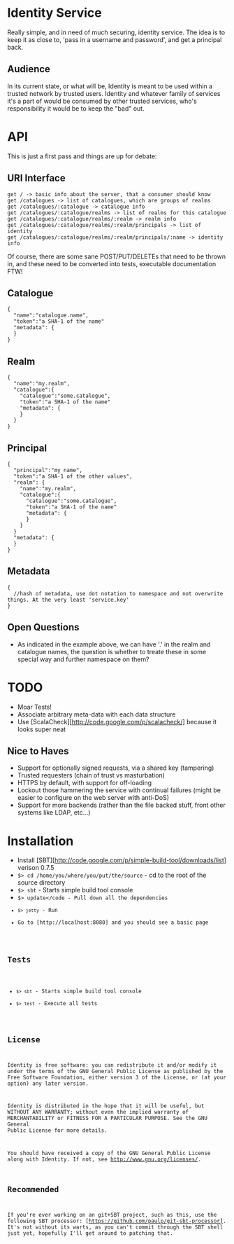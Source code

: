# Identity Service
Really simple, and in need of much securing, identity service. The idea is to keep it as close to, 'pass in a username and password', and get a principal back.

## Audience

In its current state, or what will be, Identity is meant to be used within a trusted network by trusted users. Identity and whatever family of services it's a part of would be consumed by other trusted services, who's responsibility it would be to keep the "bad" out.

# API
This is just a first pass and things are up for debate:

## URI Interface
    get / -> basic info about the server, that a consumer should know
    get /catalogues -> list of catalogues, which are groups of realms
    get /catalogues/:catalogue -> catalogue info
    get /catalogues/:catalogue/realms -> list of realms for this catalogue
    get /catalogues/:catalogue/realms/:realm -> realm info
    get /catalogues/:catalogue/realms/:realm/principals -> list of identity
    get /catalogues/:catalogue/realms/:realm/principals/:name -> identity info

Of course, there are some sane POST/PUT/DELETEs that need to be thrown in, and these need to be converted into tests, executable documentation FTW!

## Catalogue
    {
      "name":"catalogue.name",
      "token":"a SHA-1 of the name"
      "metadata": {
      }
    }

## Realm
    {
      "name":"my.realm",
      "catalogue":{
        "catalogue":"some.catalogue", 
        "token":"a SHA-1 of the name"
        "metadata": {
        }
      }
    }

## Principal
    {
      "principal":"my name",
      "token":"a SHA-1 of the other values",
      "realm": {
        "name":"my.realm",
        "catalogue":{
          "catalogue":"some.catalogue",
          "token":"a SHA-1 of the name"
          "metadata": {
          }
        }
      }
      "metadata": {
      }
    }

## Metadata
    {
      //hash of metadata, use dot notation to namespace and not overwrite things. At the very least 'service.key'
    } 

## Open Questions

* As indicated in the example above, we can have '.' in the realm and catalogue names, the question is whether to treate these in some special way and further namespace on them?

# TODO
* Moar Tests!
* Associate arbitrary meta-data with each data structure
* Use [ScalaCheck][http://code.google.com/p/scalacheck/] because it looks super neat

## Nice to Haves
* Support for optionally signed requests, via a shared key (tampering)
* Trusted requesters (chain of trust vs masturbation)
* HTTPS by default, with support for off-loading
* Lockout those hammering the service with continual failures (might be easier to configure on the web server with anti-DoS)
* Support for more backends (rather than the file backed stuff, front other systems like LDAP, etc...)

# Installation
* Install [SBT][http://code.google.com/p/simple-build-tool/downloads/list] verison 0.7.5
* <code>$> cd /home/you/where/you/put/the/source</code> - cd to the root of the source directory
* <code>$> sbt</code> - Starts simple build tool console
* <code>$> update</code - Pull down all the dependencies
* <code>$> jetty</code> - Run
* Go to [http://localhost:8080] and you should see a basic page

## Tests
* <code>$> sbt</code> - Starts simple build tool console
* <code>$> test</code> - Execute all tests

## License
Identity is free software: you can redistribute it and/or modify it under the terms of the GNU General Public License as published by the Free Software Foundation, either version 3 of the License, or (at your option) any later version.
  
Identity is distributed in the hope that it will be useful, but WITHOUT ANY WARRANTY; without even the implied warranty of MERCHANTABILITY or FITNESS FOR A PARTICULAR PURPOSE. See the GNU General Public License for more details.
  
You should have received a copy of the GNU General Public License along with Identity. If not, see http://www.gnu.org/licenses/.

## Recommended

If you're ever working on an git+SBT project, such as this, use the following SBT processor: [https://github.com/paulp/git-sbt-processor]. It's not without its warts, as you can't commit through the SBT shell just yet, hopefully I'll get around to patching that.